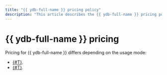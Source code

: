 ```yaml
---
title: "{{ ydb-full-name }} pricing policy"
description: "This article describes the {{ ydb-full-name }} pricing policy."
---
```


# {{ ydb-full-name }} pricing


Pricing for {{ ydb-full-name }} differs depending on the usage mode:

* [{#T}](serverless.md).
* [{#T}](dedicated.md).
